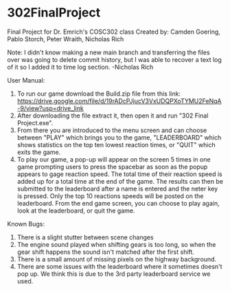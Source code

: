 # 302FinalProject
Final Project for Dr. Emrich's COSC302 class
Created by: Camden Goering, Pablo Storch, Peter Wraith, Nicholas Rich

Note: I didn't know making a new main branch and transferring the files over was going to delete commit history, but I was able to recover a text log of it so I added it to time log section. -Nicholas Rich


User Manual:

  1. To run our game download the Build.zip file from this link: https://drive.google.com/file/d/19rADcPJjucV3VxUDQPXoTYMU2FeNqA-9/view?usp=drive_link
  2. After downloading the file extract it, then open it and run "302 Final Project.exe".
  3. From there you are introduced to the menu screen and can choose between "PLAY" which brings you to the game, "LEADERBOARD" which shows statistics on the top ten lowest reaction times, or "QUIT" which exits the game.
  4. To play our game, a pop-up will appear on the screen 5 times in one game prompting users to press the spacebar as soon as the popup appears to gage reaction speed. The total time of their reaction speed is added up for a total time at the end of the game. The results can then be submitted to the leaderboard after a name is entered and the neter key is pressed. Only the top 10 reactions speeds will be posted on the leaderboard. From the end game screen, you can choose to play again, look at the leaderboard, or quit the game.


Known Bugs:

1. There is a slight stutter between scene changes
2. The engine sound played when shifting gears is too long, so when the gear shift happens the sound isn't matched after the first shift.
3. There is a small amount of missing pixels on the highway background.
4. There are some issues with the leaderboard where it sometimes doesn't pop up. We think this is due to the 3rd party leaderboard service we used.
